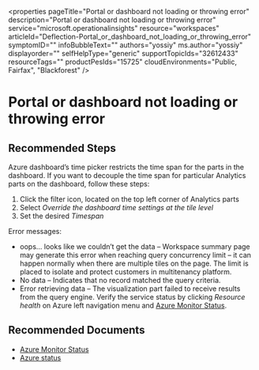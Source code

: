 
<properties
pageTitle="Portal or dashboard not loading or throwing error"
description="Portal or dashboard not loading or throwing error"
service="microsoft.operationalinsights"
resource="workspaces"
articleId="Deflection-Portal_or_dashboard_not_loading_or_throwing_error"
symptomID=""
infoBubbleText=""
authors="yossiy"
ms.author="yossiy"
displayorder=""
selfHelpType="generic"
supportTopicIds="32612433"
resourceTags=""
productPesIds="15725"
cloudEnvironments="Public, Fairfax", "Blackforest"
/>

# Portal or dashboard not loading or throwing error

## **Recommended Steps**
Azure dashboard’s time picker restricts the time span for the parts in the dashboard. If you want to decouple the time span for particular Analytics parts on the dashboard, follow these steps:
1. Click the filter icon, located on the top left corner of Analytics parts
2. Select *Override the dashboard time settings at the tile level*
3. Set the desired *Timespan*<br>

Error messages:
* oops… looks like we couldn’t get the data – Workspace summary page may generate this error when reaching query concurrency limit – it can happen normally when there are multiple tiles on the page. The limit is placed to isolate and protect customers in multitenancy platform.
* No data – Indicates that no record matched the query criteria.
* Error retrieving data – The visualization part failed to receive results from the query engine. Verify the service status by clicking *Resource health* on Azure left navigation menu and [Azure Monitor Status](https://techcommunity.microsoft.com/t5/Azure-Monitor-Status/bg-p/AzureMonitorStatusBlog).

## **Recommended Documents**

* [Azure Monitor Status](https://techcommunity.microsoft.com/t5/Azure-Monitor-Status/bg-p/AzureMonitorStatusBlog)
* [Azure status](https://azure.microsoft.com/status/)<br>
